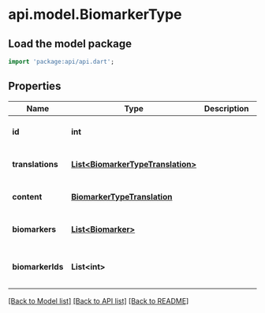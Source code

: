 # api.model.BiomarkerType

## Load the model package
```dart
import 'package:api/api.dart';
```

## Properties
Name | Type | Description | Notes
------------ | ------------- | ------------- | -------------
**id** | **int** |  | [optional] [default to null]
**translations** | [**List&lt;BiomarkerTypeTranslation&gt;**](BiomarkerTypeTranslation.md) |  | [optional] [default to []]
**content** | [**BiomarkerTypeTranslation**](BiomarkerTypeTranslation.md) |  | [optional] [default to null]
**biomarkers** | [**List&lt;Biomarker&gt;**](Biomarker.md) |  | [optional] [default to []]
**biomarkerIds** | **List&lt;int&gt;** |  | [optional] [readonly] [default to []]

[[Back to Model list]](../README.md#documentation-for-models) [[Back to API list]](../README.md#documentation-for-api-endpoints) [[Back to README]](../README.md)


